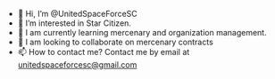 - 👋 Hi, I’m @UnitedSpaceForceSC
- 👀 I’m interested in Star Citizen.
- 🌱 I am currently learning mercenary and organization management.
- 💞️ I am looking to collaborate on mercenary contracts
- 📫 How to contact me? Contact me by email at unitedspaceforcesc@gmail.com
